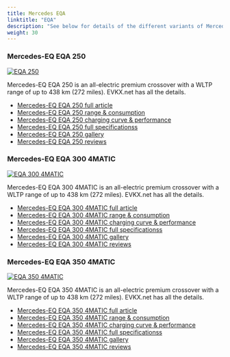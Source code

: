 ```yaml
---
title: Mercedes EQA
linktitle: "EQA"
description: "See below for details of the different variants of Mercedes EQA"
weight: 30
---
```

### Mercedes-EQ EQA 250

<a href="eqa_250/"><img src="https://media.evkx.net/multimedia/models/mercedes/eqa/eqa_250/main_1_st.jpg" class="img-fluid" alt="EQA 250" ></a>

Mercedes-EQ EQA 250 is an all-electric premium crossover with a WLTP range of up to 438 km (272 miles). EVKX.net has all the details. 

- [Mercedes-EQ EQA 250 full article](eqa_250/)
- [Mercedes-EQ EQA 250 range & consumption](eqa_250/rangeandconsumption/)
- [Mercedes-EQ EQA 250 charging curve & performance](eqa_250/chargingcurve/)
- [Mercedes-EQ EQA 250 full specificationss](eqa_250/specifications/)
- [Mercedes-EQ EQA 250 gallery](eqa_250/gallery/)
- [Mercedes-EQ EQA 250 reviews](eqa_250/reviews/)

### Mercedes-EQ EQA 300 4MATIC

<a href="eqa_300_4matic/"><img src="https://media.evkx.net/multimedia/models/mercedes/eqa/eqa_300_4matic/main_1_st.jpg" class="img-fluid" alt="EQA 300 4MATIC" ></a>

Mercedes-EQ EQA 300 4MATIC is an all-electric premium crossover with a WLTP range of up to 438 km (272 miles). EVKX.net has all the details. 

- [Mercedes-EQ EQA 300 4MATIC full article](eqa_300_4matic/)
- [Mercedes-EQ EQA 300 4MATIC range & consumption](eqa_300_4matic/rangeandconsumption/)
- [Mercedes-EQ EQA 300 4MATIC charging curve & performance](eqa_300_4matic/chargingcurve/)
- [Mercedes-EQ EQA 300 4MATIC full specificationss](eqa_300_4matic/specifications/)
- [Mercedes-EQ EQA 300 4MATIC gallery](eqa_300_4matic/gallery/)
- [Mercedes-EQ EQA 300 4MATIC reviews](eqa_300_4matic/reviews/)

### Mercedes-EQ EQA 350 4MATIC

<a href="eqa_350_4matic/"><img src="https://media.evkx.net/multimedia/models/mercedes/eqa/eqa_350_4matic/main_1_st.jpg" class="img-fluid" alt="EQA 350 4MATIC" ></a>

Mercedes-EQ EQA 350 4MATIC is an all-electric premium crossover with a WLTP range of up to 438 km (272 miles). EVKX.net has all the details. 

- [Mercedes-EQ EQA 350 4MATIC full article](eqa_350_4matic/)
- [Mercedes-EQ EQA 350 4MATIC range & consumption](eqa_350_4matic/rangeandconsumption/)
- [Mercedes-EQ EQA 350 4MATIC charging curve & performance](eqa_350_4matic/chargingcurve/)
- [Mercedes-EQ EQA 350 4MATIC full specificationss](eqa_350_4matic/specifications/)
- [Mercedes-EQ EQA 350 4MATIC gallery](eqa_350_4matic/gallery/)
- [Mercedes-EQ EQA 350 4MATIC reviews](eqa_350_4matic/reviews/)

